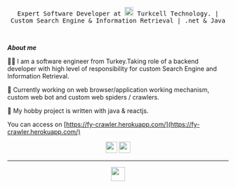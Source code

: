 <p align="center"> <samp> Expert Software Developer at  <img src="https://cdn.fing.io/images/isp/TR/logo/turkcell_logo.png" width="20" height="20" /> Turkcell Technology. | Custom Search Engine &amp; Information Retrieval | .net & Java </samp></p>
<br> 

<i><b>About me</b></i>

  👨‍💻 I am a software engineer from Turkey.Taking role of a backend developer with high level of responsibility for custom Search Engine and Information Retrieval.  

🤔 Currently working on web browser/application working mechanism,  custom web bot and custom web spiders / crawlers. 

💎 My hobby project is written with java & reactjs. 

You can access on  [https://fy-crawler.herokuapp.com/](https://fy-crawler.herokuapp.com/)
<br>
<p align="center">
<a href="https://medium.com/@fatih_yildizli" rel="nofollow"><img height="26" src="https://img.shields.io/badge/-@fatih_yildizli-black?style=flat-square&labelColor=white&logo=medium&logoColor=black&link=https://medium.com/@fatih_yildizli" style="max-width:100%;"></a>  
<a href="https://www.linkedin.com/in/fyildizli/" rel="nofollow"><img height="26" src="https://img.shields.io/badge/-fyildizli-blue?style=flat-square&logo=Linkedin&logoColor=white&link=https://www.linkedin.com/in/fyildizli/" alt="" style="max-width:100%;"></a>  
  


</p>
 
<hr></hr>

<p align="center">  <a target="_blank" rel="noopener noreferrer" href="https://stackshare.io/fatihyildizli/base"><img src="http://img.shields.io/badge/tech-stack-0690fa.svg?style=flat" height="32" style="max-width:100%;"></a>  </p>
